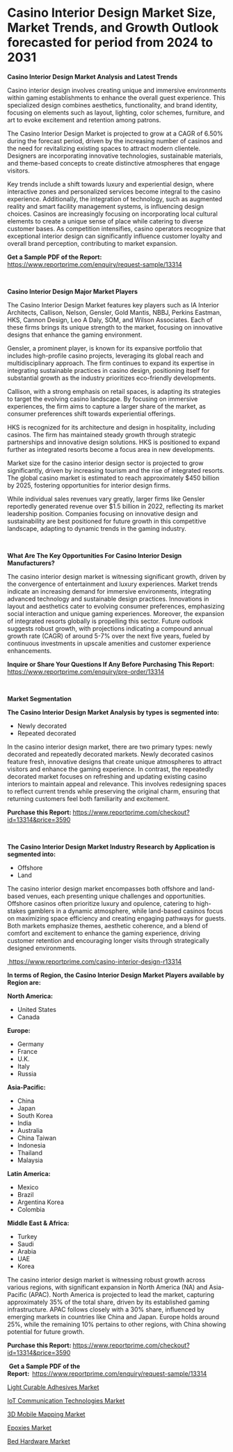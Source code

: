 <p><h1>Casino Interior Design Market Size, Market Trends, and Growth Outlook forecasted for period from 2024 to 2031</h1></p><p><strong>Casino Interior Design Market Analysis and Latest Trends</strong></p>
<p><p>Casino interior design involves creating unique and immersive environments within gaming establishments to enhance the overall guest experience. This specialized design combines aesthetics, functionality, and brand identity, focusing on elements such as layout, lighting, color schemes, furniture, and art to evoke excitement and retention among patrons. </p><p>The Casino Interior Design Market is projected to grow at a CAGR of 6.50% during the forecast period, driven by the increasing number of casinos and the need for revitalizing existing spaces to attract modern clientele. Designers are incorporating innovative technologies, sustainable materials, and theme-based concepts to create distinctive atmospheres that engage visitors. </p><p>Key trends include a shift towards luxury and experiential design, where interactive zones and personalized services become integral to the casino experience. Additionally, the integration of technology, such as augmented reality and smart facility management systems, is influencing design choices. Casinos are increasingly focusing on incorporating local cultural elements to create a unique sense of place while catering to diverse customer bases. As competition intensifies, casino operators recognize that exceptional interior design can significantly influence customer loyalty and overall brand perception, contributing to market expansion.</p></p>
<p><strong>Get a Sample PDF of the Report:&nbsp;</strong> <a href="https://www.reportprime.com/enquiry/request-sample/13314?utm_campaign=57&utm_medium=2&utm_source=Github&utm_content=ia&utm_term=16112024&utm_id=casino-interior-design">https://www.reportprime.com/enquiry/request-sample/13314</a></p>
<p>&nbsp;</p>
<p><strong>Casino Interior Design Major Market Players</strong></p>
<p><p>The Casino Interior Design Market features key players such as IA Interior Architects, Callison, Nelson, Gensler, Gold Mantis, NBBJ, Perkins Eastman, HKS, Cannon Design, Leo A Daly, SOM, and Wilson Associates. Each of these firms brings its unique strength to the market, focusing on innovative designs that enhance the gaming environment.</p><p>Gensler, a prominent player, is known for its expansive portfolio that includes high-profile casino projects, leveraging its global reach and multidisciplinary approach. The firm continues to expand its expertise in integrating sustainable practices in casino design, positioning itself for substantial growth as the industry prioritizes eco-friendly developments.</p><p>Callison, with a strong emphasis on retail spaces, is adapting its strategies to target the evolving casino landscape. By focusing on immersive experiences, the firm aims to capture a larger share of the market, as consumer preferences shift towards experiential offerings.</p><p>HKS is recognized for its architecture and design in hospitality, including casinos. The firm has maintained steady growth through strategic partnerships and innovative design solutions. HKS is positioned to expand further as integrated resorts become a focus area in new developments.</p><p>Market size for the casino interior design sector is projected to grow significantly, driven by increasing tourism and the rise of integrated resorts. The global casino market is estimated to reach approximately $450 billion by 2025, fostering opportunities for interior design firms.</p><p>While individual sales revenues vary greatly, larger firms like Gensler reportedly generated revenue over $1.5 billion in 2022, reflecting its market leadership position. Companies focusing on innovative design and sustainability are best positioned for future growth in this competitive landscape, adapting to dynamic trends in the gaming industry.</p></p>
<p>&nbsp;</p>
<p><strong>What Are The Key Opportunities For Casino Interior Design Manufacturers?</strong></p>
<p><p>The casino interior design market is witnessing significant growth, driven by the convergence of entertainment and luxury experiences. Market trends indicate an increasing demand for immersive environments, integrating advanced technology and sustainable design practices. Innovations in layout and aesthetics cater to evolving consumer preferences, emphasizing social interaction and unique gaming experiences. Moreover, the expansion of integrated resorts globally is propelling this sector. Future outlook suggests robust growth, with projections indicating a compound annual growth rate (CAGR) of around 5-7% over the next five years, fueled by continuous investments in upscale amenities and customer experience enhancements.</p></p>
<p><strong>Inquire or Share Your Questions If Any Before Purchasing This Report:</strong> <a href="https://www.reportprime.com/enquiry/pre-order/13314?utm_campaign=57&utm_medium=2&utm_source=Github&utm_content=ia&utm_term=16112024&utm_id=casino-interior-design">https://www.reportprime.com/enquiry/pre-order/13314</a></p>
<p>&nbsp;</p>
<p><strong>Market Segmentation</strong></p>
<p><strong>The Casino Interior Design Market Analysis by types is segmented into:</strong></p>
<p><ul><li>Newly decorated</li><li>Repeated decorated</li></ul></p>
<p><p>In the casino interior design market, there are two primary types: newly decorated and repeatedly decorated markets. Newly decorated casinos feature fresh, innovative designs that create unique atmospheres to attract visitors and enhance the gaming experience. In contrast, the repeatedly decorated market focuses on refreshing and updating existing casino interiors to maintain appeal and relevance. This involves redesigning spaces to reflect current trends while preserving the original charm, ensuring that returning customers feel both familiarity and excitement.</p></p>
<p><strong>Purchase this Report:&nbsp;</strong><a href="https://www.reportprime.com/checkout?id=13314&price=3590&utm_campaign=57&utm_medium=2&utm_source=Github&utm_content=ia&utm_term=16112024&utm_id=casino-interior-design">https://www.reportprime.com/checkout?id=13314&price=3590</a></p>
<p>&nbsp;</p>
<p><strong>The Casino Interior Design Market Industry Research by Application is segmented into:</strong></p>
<p><ul><li>Offshore</li><li>Land</li></ul></p>
<p><p>The casino interior design market encompasses both offshore and land-based venues, each presenting unique challenges and opportunities. Offshore casinos often prioritize luxury and opulence, catering to high-stakes gamblers in a dynamic atmosphere, while land-based casinos focus on maximizing space efficiency and creating engaging pathways for guests. Both markets emphasize themes, aesthetic coherence, and a blend of comfort and excitement to enhance the gaming experience, driving customer retention and encouraging longer visits through strategically designed environments.</p></p>
<p><a href="https://www.reportprime.com/casino-interior-design-r13314?utm_campaign=57&utm_medium=2&utm_source=Github&utm_content=ia&utm_term=16112024&utm_id=casino-interior-design">&nbsp;https://www.reportprime.com/casino-interior-design-r13314</a></p>
<p><strong>In terms of Region, the Casino Interior Design Market Players available by Region are:</strong></p>
<p>
    <p> <strong> North America: </strong>
        <ul>
            <li>United States</li>
            <li>Canada</li>
        </ul>
        </p> 
    <p> <strong> Europe: </strong>
        <ul>
            <li>Germany</li>
            <li>France</li>
            <li>U.K.</li>
            <li>Italy</li>
            <li>Russia</li>
        </ul>
        </p> 
    <p> <strong> Asia-Pacific: </strong>
        <ul>
            <li>China</li>
            <li>Japan</li>
            <li>South Korea</li>
            <li>India</li>
            <li>Australia</li>
            <li>China Taiwan</li>
            <li>Indonesia</li>
            <li>Thailand</li>
            <li>Malaysia</li>
        </ul>
        </p> 
    <p> <strong> Latin America: </strong>
        <ul>
            <li>Mexico</li>
            <li>Brazil</li>
            <li>Argentina Korea</li>
            <li>Colombia</li>
        </ul>
        </p> 
    <p> <strong> Middle East & Africa: </strong>
        <ul>
            <li>Turkey</li>
            <li>Saudi</li>
            <li>Arabia</li>
            <li>UAE</li>
            <li>Korea</li>
        </ul>
    </p>
    </p>
<p><p>The casino interior design market is witnessing robust growth across various regions, with significant expansion in North America (NA) and Asia-Pacific (APAC). North America is projected to lead the market, capturing approximately 35% of the total share, driven by its established gaming infrastructure. APAC follows closely with a 30% share, influenced by emerging markets in countries like China and Japan. Europe holds around 25%, while the remaining 10% pertains to other regions, with China showing potential for future growth.</p></p>
<p><strong>Purchase this Report: </strong><a href="https://www.reportprime.com/checkout?id=13314&price=3590&utm_campaign=57&utm_medium=2&utm_source=Github&utm_content=ia&utm_term=16112024&utm_id=casino-interior-design">https://www.reportprime.com/checkout?id=13314&price=3590</a></p>
<p>&nbsp;<strong>Get a Sample PDF of the Report:&nbsp;&nbsp;</strong><a href="https://www.reportprime.com/enquiry/request-sample/13314?utm_campaign=57&utm_medium=2&utm_source=Github&utm_content=ia&utm_term=16112024&utm_id=casino-interior-design">https://www.reportprime.com/enquiry/request-sample/13314</a></p>
<p><strong></strong></p>
<p><p><a href="https://www.linkedin.com/pulse/light-curable-adhesives-market-size-growth-trends-statistics-qkere?utm_campaign=57&utm_medium=2&utm_source=Github&utm_content=ia&utm_term=16112024&utm_id=casino-interior-design">Light Curable Adhesives Market</a></p><p><a href="https://issuu.com/reportprime-2/docs/iot-communication-technologies-mark_6ce5259178a332?utm_campaign=57&utm_medium=2&utm_source=Github&utm_content=ia&utm_term=16112024&utm_id=casino-interior-design">IoT Communication Technologies Market</a></p><p><a href="https://issuu.com/reportprime-2/docs/3d-mobile-mapping-market-size-2030._f2ccce8c296cd1?utm_campaign=57&utm_medium=2&utm_source=Github&utm_content=ia&utm_term=16112024&utm_id=casino-interior-design">3D Mobile Mapping Market</a></p><p><a href="https://www.linkedin.com/pulse/global-epoxies-market-product-types-applications-regional-f9kce?utm_campaign=57&utm_medium=2&utm_source=Github&utm_content=ia&utm_term=16112024&utm_id=casino-interior-design">Epoxies Market</a></p><p><a href="https://github.com/AshrafKhan865/Market-Research-Report-List-1/blob/main/bed-hardware-market.md?utm_campaign=57&utm_medium=2&utm_source=Github&utm_content=ia&utm_term=16112024&utm_id=casino-interior-design">Bed Hardware Market</a></p></p>